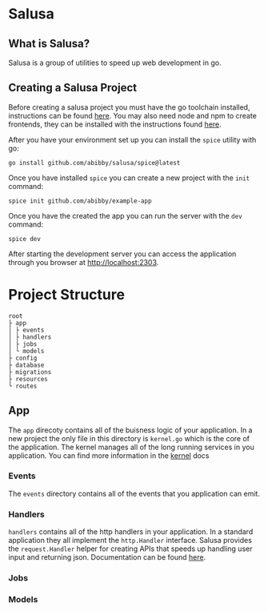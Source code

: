 # Salusa

<!-- TODO: add tagline -->

## What is Salusa?

Salusa is a group of utilities to speed up web development in go.

## Creating a Salusa Project

Before creating a salusa project you must have the go toolchain installed, instructions can be found [here](https://go.dev/doc/install). You may also need node and npm to create frontends, they can be installed with the instructions found [here](https://nodejs.org/en).

After you have your environment set up you can install the `spice` utility with go:

```
go install github.com/abibby/salusa/spice@latest
```

Once you have installed `spice` you can create a new project with the `init` command:

```
spice init github.com/abibby/example-app
```

Once you have the created the app you can run the server with the `dev` command:

```
spice dev
```

After starting the development server you can access the application through you browser at [http://localhost:2303](http://localhost:2303).

# Project Structure

```
root
├ app
│ ├ events
│ ├ handlers
│ ├ jobs
│ └ models
├ config
├ database
├ migrations
├ resources
└ routes
```

## App

The `app` direcoty contains all of the buisness logic of your application. In a
new project the only file in this directory is `kernel.go` which is the core of
the application. The kernel manages all of the long running services in you
application. You can find more information in the
[kernel](https://pkg.go.dev/github.com/abibby/salusa/kernel#Kernel) docs

### Events

The `events` directory contains all of the events that you application can emit.

### Handlers

`handlers` contains all of the http handlers in your application. In a standard
application they all implement the `http.Handler` interface. Salusa provides the
`request.Handler` helper for creating APIs that speeds up handling user input
and returning json. Documentation can be found
[here](https://pkg.go.dev/github.com/abibby/salusa/request#Handler).

### Jobs

### Models
